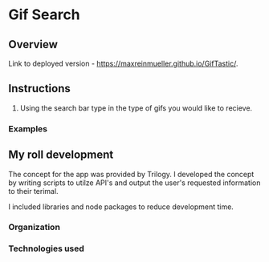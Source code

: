 # Gif Search

## Overview

Link to deployed version - https://maxreinmueller.github.io/GifTastic/.

## Instructions
  1. Using the search bar type in the type of gifs you would like to recieve. 
      
### Examples
      
## My roll development
The concept for the app was provided by Trilogy. I developed the concept by writing scripts to utilze API's and output the user's requested information to their terimal.

I included libraries and node packages to reduce development time.

### Organization

### Technologies used
